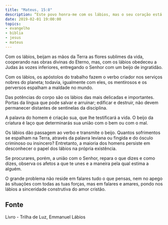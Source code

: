 ```yaml
---
title: "Mateus, 15:8"
description: “Este povo honra-me com os lábios, mas o seu coração está longe de mim” - Jesus
date: 2019-02-01 19:00:00
topics: 
- evangelho
- biblia
- jesus
- mateus
---
```


Com os lábios, beijam as mãos da Terra as flores sublimes da vida, cooperando nas
obras divinas do Eterno, mas, com os lábios obedeceu a Judas às vozes inferiores, entregando
o Senhor com um beijo de ingratidão.

Com os lábios, os apóstolos do trabalho fazem o verbo criador nos serviços nobres do
planeta; todavia, igualmente com eles, os mentirosos e os perversos espalham a maldade no
mundo.

Das potências do corpo são os lábios das mais delicadas e importantes. Portas da língua
que pode salvar e arruinar; edificar e destruir, não devem permanecer distantes de sentinelas
da disciplina.

A palavra do homem é criação sua, que lhe testificará a vida. O beijo da criatura é laço
que determinarás sua união com o bem ou com o mal.

Os lábios dão passagem ao verbo e transmite o beijo.
Quantos sofrimentos se espalham na Terra, através da palavra leviana ou fingida e do
ósculo criminoso ou insincero? Entretanto, a maioria dos homens persiste em desconhecer o
papel dos lábios na própria existência.

Se procurares, porém, a união com o Senhor, repara o que dizes e como dizes, observa
os afetos a que te unes e a maneira pela qual estima a alguém.

O grande problema não reside em falares tudo o que pensas, nem no apego às situações
com todas as tuas forças, mas em falares e amares, pondo nos lábios a sinceridade
construtiva do amor cristão.


## Fonte
Livro - Trilha de Luz, Emmanuel
Lábios
